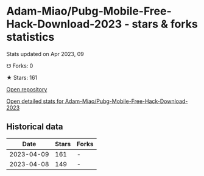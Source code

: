 # Adam-Miao/Pubg-Mobile-Free-Hack-Download-2023 - stars & forks statistics

Stats updated on Apr 2023, 09

☋ Forks: 0

★ Stars: 161

[Open repository](https://github.com/Adam-Miao/Pubg-Mobile-Free-Hack-Download-2023)

[Open detailed stats for Adam-Miao/Pubg-Mobile-Free-Hack-Download-2023](https://reviewgithub.com/rep/Adam-Miao/Pubg-Mobile-Free-Hack-Download-2023)

## Historical data
| Date | Stars | Forks |
|------|-------|-------|
| 2023-04-09 | 161 | - | 
| 2023-04-08 | 149 | - | 

